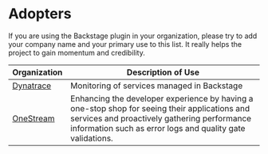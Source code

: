 # Adopters

If you are using the Backstage plugin in your organization, please try to add
your company name and your primary use to this list. It really helps the project
to gain momentum and credibility.

| Organization                            | Description of Use                          |
| --------------------------------------- | ------------------------------------------- |
| [Dynatrace](https://www.dynatrace.com/) | Monitoring of services managed in Backstage |
| [OneStream](https://www.onestream.com)  | Enhancing the developer experience by having a one-stop shop for seeing their applications and services and proactively gathering performance information such as error logs and quality gate validations.                |
